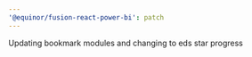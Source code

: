 ```yaml
---
'@equinor/fusion-react-power-bi': patch
---
```


Updating bookmark modules and changing to eds star progress
